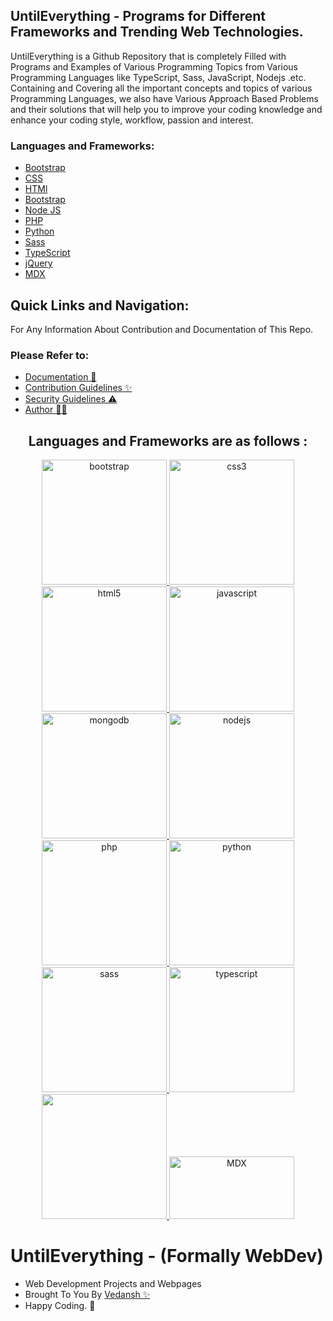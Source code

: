 ## UntilEverything - Programs for Different Frameworks and Trending Web Technologies.

UntilEverything is a Github Repository that is completely Filled with Programs and Examples of Various Programming Topics from Various Programming Languages like TypeScript, Sass, JavaScript, Nodejs .etc. Containing and Covering all the important concepts and topics of various Programming Languages, we also have Various Approach Based Problems and their solutions that will help you to improve your coding knowledge and enhance your coding style, workflow, passion and interest.


### Languages and Frameworks:

- [Bootstrap](https://github.com/offensive-vk/UntilEverything/blob/master/Bootstrap/)
- [CSS](https://github.com/offensive-vk/UntilEverything/blob/master/CSS/)
- [HTMl](https://github.com/offensive-vk/UntilEverything/blob/master/HTML/)
- [Bootstrap](https://github.com/offensive-vk/UntilEverything/blob/master/JavaScript/)
- [Node JS](https://github.com/offensive-vk/UntilEverything/blob/master/Node/)
- [PHP](https://github.com/offensive-vk/UntilEverything/blob/master/PHP/)
- [Python](https://github.com/offensive-vk/UntilEverything/blob/master/Python/)
- [Sass](https://github.com/offensive-vk/UntilEverything/blob/master/CSS/Sass/)
- [TypeScript](https://github.com/offensive-vk/UntilEverything/blob/master/TypeScript/)
- [jQuery](https://github.com/offensive-vk/UntilEverything/blob/master/jQuery/)
- [MDX](https://github.com/offensive-vk/UntilEverything/blob/master/Markdown/)

## Quick Links and Navigation:
For Any Information About Contribution and Documentation of This Repo. <br>
### Please Refer to: 
- [Documentation 📖](https://github.com/offensive-vk/UntilEverything/blob/master/README.md) <br>
- [Contribution Guidelines ✨](https://github.com/offensive-vk/UntilEverything/blob/master/CONTRIBUTING.md) <br>
- [Security Guidelines ⚠️](https://github.com/offensive-vk/UntilEverything/blob/master/SECURITY.md) <br>
- [Author 🧑‍💻](https://github.com/offensive-vk/) <br>

<div align="center">
<h2>Languages and Frameworks are as follows : </h2>
<p align="center">  
  <a href="https://getbootstrap.com" target="_blank" rel="noreferrer"> <img src="https://cdn.jsdelivr.net/gh/offensive-vk/Icons@master/bootstrap/bootstrap-plain-wordmark.svg" alt="bootstrap" width="200" height="200"/> </a> 
  <a href="https://www.w3schools.com/css/" target="_blank" rel="noreferrer"> <img src="https://cdn.jsdelivr.net/gh/offensive-vk/Icons@master/css3/css3-original-wordmark.svg" alt="css3" width="200" height="200"/> </a> 
  <a href="https://www.w3.org/html/" target="_blank" rel="noreferrer"> <img src="https://cdn.jsdelivr.net/gh/offensive-vk/Icons@master/html5/html5-original-wordmark.svg" alt="html5" width="200" height="200"/> </a> 
  <a href="https://developer.mozilla.org/en-US/docs/Web/JavaScript" target="_blank" rel="noreferrer"> <img src="https://cdn.jsdelivr.net/gh/offensive-vk/Icons@master/javascript/javascript-original.svg" alt="javascript" width="200" height="200"/> </a>  
  <a href="https://www.mongodb.com/" target="_blank" rel="noreferrer"> <img src="https://cdn.jsdelivr.net/gh/offensive-vk/Icons@master/mongodb/mongodb-original-wordmark.svg" alt="mongodb" width="200" height="200"/> </a> 
  <a href="https://nodejs.org" target="_blank" rel="noreferrer"> <img src="https://cdn.jsdelivr.net/gh/offensive-vk/Icons@master/nodejs/nodejs-original-wordmark.svg" alt="nodejs" width="200" height="200" /> </a> 
  <a href="https://www.php.net" target="_blank" rel="noreferrer"> <img src="https://cdn.jsdelivr.net/gh/offensive-vk/Icons@master/php/php-original.svg" alt="php" width="200" height="200"/> </a>   <a href="https://www.python.org" target="_blank" rel="noreferrer"> <img src="https://cdn.jsdelivr.net/gh/offensive-vk/Icons@master/python/python-original.svg" alt="python" width="200" height="200"/> </a> 
  <a href="https://sass-lang.com" target="_blank" rel="noreferrer"> <img src="https://cdn.jsdelivr.net/gh/offensive-vk/Icons@master/sass/sass-original.svg" alt="sass" width="200" height="200"/> </a> 
  <a href="https://www.typescriptlang.org/" target="_blank" rel="noreferrer"> <img src="https://cdn.jsdelivr.net/gh/offensive-vk/Icons@master/typescript/typescript-original.svg" alt="typescript" width="200" height="200"/> </a> 
  <a href="https://jquery.com/" target="_blank" rel="noreferrer"> <img src="https://cdn.jsdelivr.net/gh/offensive-vk/Icons@master/jquery/jquery-plain-wordmark.svg" width="200" height="200"/> </a>
  <a href="https://mdxjs.com" target="_blank" rel="noreferrer" ><img alt="MDX" src="https://mdx-logo.now.sh" width="200" height="100" /></a>
</p>
</div>

# UntilEverything - (Formally WebDev) 
- Web Development Projects and Webpages <br>
- Brought To You By [Vedansh ✨](https://github.com/offensive-vk/)
- Happy Coding. 🤗